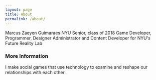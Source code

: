 ```yaml
---
layout: page
title: About
permalink: /about/
---
```


Marcus Zaeyen Guimaraes
NYU Senior, class of 2018
Game Developer, Programmer, Designer
Administrator and Content Developer for NYU's Future Reality Lab

### More Information

I make social games that use technology to examine and reshape our relationships with each other.


